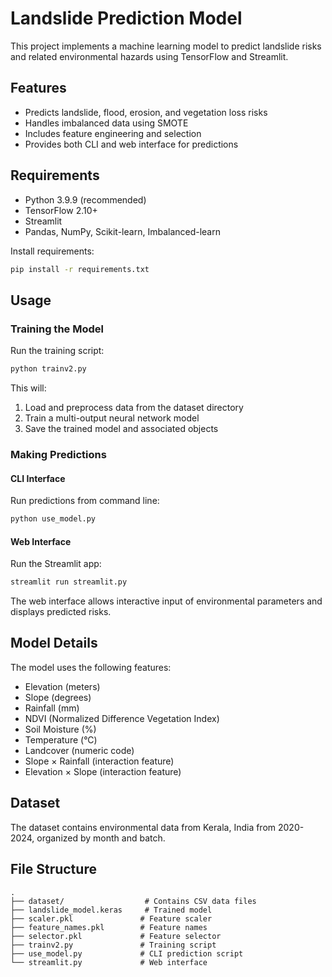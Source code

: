 # Landslide Prediction Model

This project implements a machine learning model to predict landslide risks and related environmental hazards using TensorFlow and Streamlit.

## Features
- Predicts landslide, flood, erosion, and vegetation loss risks
- Handles imbalanced data using SMOTE
- Includes feature engineering and selection
- Provides both CLI and web interface for predictions

## Requirements
- Python 3.9.9 (recommended)
- TensorFlow 2.10+
- Streamlit
- Pandas, NumPy, Scikit-learn, Imbalanced-learn

Install requirements:
```bash
pip install -r requirements.txt
```

## Usage

### Training the Model
Run the training script:
```bash
python trainv2.py
```

This will:
1. Load and preprocess data from the dataset directory
2. Train a multi-output neural network model
3. Save the trained model and associated objects

### Making Predictions

#### CLI Interface
Run predictions from command line:
```bash
python use_model.py
```

#### Web Interface
Run the Streamlit app:
```bash
streamlit run streamlit.py
```

The web interface allows interactive input of environmental parameters and displays predicted risks.

## Model Details
The model uses the following features:
- Elevation (meters)
- Slope (degrees)
- Rainfall (mm)
- NDVI (Normalized Difference Vegetation Index)
- Soil Moisture (%)
- Temperature (°C)
- Landcover (numeric code)
- Slope × Rainfall (interaction feature)
- Elevation × Slope (interaction feature)

## Dataset
The dataset contains environmental data from Kerala, India from 2020-2024, organized by month and batch.

## File Structure
```
.
├── dataset/                  # Contains CSV data files
├── landslide_model.keras     # Trained model
├── scaler.pkl               # Feature scaler
├── feature_names.pkl        # Feature names
├── selector.pkl             # Feature selector
├── trainv2.py               # Training script
├── use_model.py             # CLI prediction script
└── streamlit.py             # Web interface
```
